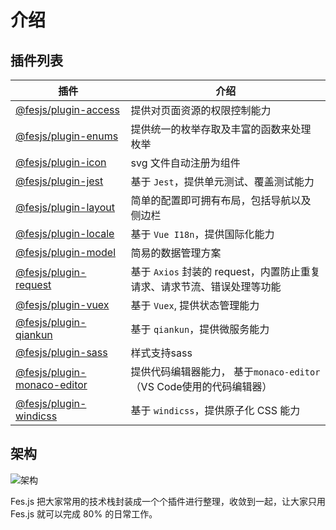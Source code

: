 # 介绍
## 插件列表
 
|  插件   | 介绍  | 
|  ----  | ----  |
| [@fesjs/plugin-access](./plugins/access.md)  | 提供对页面资源的权限控制能力 | 
| [@fesjs/plugin-enums](./plugins/enums.md)  | 提供统一的枚举存取及丰富的函数来处理枚举 | 
| [@fesjs/plugin-icon](./plugins/icon.md)  | svg 文件自动注册为组件 |  
| [@fesjs/plugin-jest](./plugins/jest.md)  | 基于 `Jest`，提供单元测试、覆盖测试能力 | 
| [ @fesjs/plugin-layout](./plugins/layout.md) |  简单的配置即可拥有布局，包括导航以及侧边栏 |
| [@fesjs/plugin-locale](./plugins/locale.md) |  基于 `Vue I18n`，提供国际化能力 |
| [@fesjs/plugin-model](./plugins/model.md) |  简易的数据管理方案 |
| [@fesjs/plugin-request](./plugins/request.md) |  基于 `Axios` 封装的 request，内置防止重复请求、请求节流、错误处理等功能 |
| [@fesjs/plugin-vuex](./plugins/vuex.md) |  基于 `Vuex`, 提供状态管理能力 |
| [@fesjs/plugin-qiankun](./plugins/qiankun.md) |  基于 `qiankun`，提供微服务能力 |
| [@fesjs/plugin-sass](./plugins/sass.md) |  样式支持sass |
| [@fesjs/plugin-monaco-editor](./plugins/editor.md) | 提供代码编辑器能力，  基于`monaco-editor`（VS Code使用的代码编辑器） |
| [@fesjs/plugin-windicss](./plugins/windicss.md) | 基于 `windicss`，提供原子化 CSS 能力 |


## 架构

<!-- ![架构](/framework.png "架构") -->
<img :src="$withBase('framework.png')" alt="架构">

Fes.js 把大家常用的技术栈封装成一个个插件进行整理，收敛到一起，让大家只用 Fes.js 就可以完成 80% 的日常工作。
